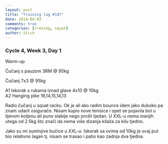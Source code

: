```yaml
---
layout: post
title: "Training log #187"
date: 2014-04-03
comments: true
categories: [trening, squat]
author: Stick
---
```


### Cycle 4, Week 3, Day 1  

Warm-up  

Čučanj s pauzom 3RM @ 95kg  

Čučanj  7x3 @ 95kg  

A1 Iskorak s rukama iznad glave 4x10 @ 10kg    
A2 Hanging pike 16,14,15,14,13    

Radio čučanj u squat racku. Ok je ali ako radim bounce idem jako duboko pa znam udarit osigurače. Nisam kupio nove tenisice i opet se pojavila bol u lijevom koljenu ali puno slabije nego prošli tjedan. U XXL-u nema manjih utega od 2.5kg što znači da nema više dizanja kilaža za kilu tjedno. 

Jako su mi suminjive bučice u XXL-u. Iskorak sa ovima od 10kg je ovaj put bio relativno lagan tj. nisam se trasao i patio kao zadnja dva tjedna.